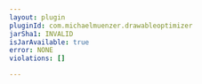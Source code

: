 ```yaml
---
layout: plugin
pluginId: com.michaelmuenzer.drawableoptimizer
jarSha1: INVALID
isJarAvailable: true
error: NONE
violations: []

---
```

